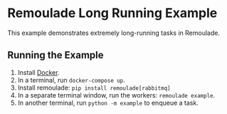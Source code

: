 # Remoulade Long Running Example

This example demonstrates extremely long-running tasks in Remoulade.

## Running the Example

1. Install [Docker][docker].
1. In a terminal, run `docker-compose up`.
1. Install remoulade: `pip install remoulade[rabbitmq]`
1. In a separate terminal window, run the workers: `remoulade example`.
1. In another terminal, run `python -m example` to enqueue a task.


[docker]: https://docs.docker.com/engine/install/

